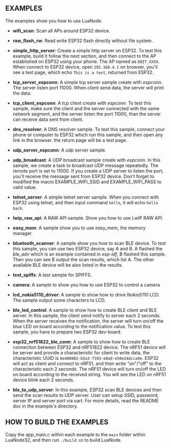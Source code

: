 ## EXAMPLES

The examples show you how to use LuaNode.

* **wifi_scan**: Scan all APs around ESP32 device.
* **raw_flash_rw**: Read write ESP32 flash directly without file system.
* **simple_http_server**: Create a simple http server on ESP32. To test this 
			example, build it follow the next section, and then 
			connect to the AP established on ESP32 using your phone. 
			The AP named as `DOIT_XXXX`. When connect to ESP32 device, 
			open `192.168.4.1` on browser, you'll see a test page, 
			which echo `This is a test`, returned 
			from ESP32.
* **tcp_server_espconn**: A simple tcp server sample create with _espconn_. The server 
		listen port 11000. When client send data, the server will print the data.
* **tcp_client_espconn**: A tcp client create with _espconn_. To test this sample, make 
		sure the client and the server connected with the same network segment, 
		and the server listen the port 11000, than the server can receive data sent 
		from client.
* **dns_resolver**: A DNS resolver sample. To test this sample, connect your phone or 
		computer to ESP32 which run this sample, and then open any link in the browser.
		the return page will be a test page.
* **udp_server_espconn**: A udp server sample.
* **udp_broadcast**: A UDP broadcast sample create with _espconn_. In this sample, we create 
		a task to broadcast UDP message repeatedly. The remote port is set to 11000. 
		If you create a UDP server to listen the port, you'll receive the message sent from 
		ESP32 device. Don't forget to modified the macro EXAMPLE_WIFI_SSID and EXAMPLE_WIFI_PASS to 
		valid value.
* **telnet_server**: A simple telnet server sample. When you connect with ESP32 using telnet, and then 
		input command `hello`, it will echo `hello back`.
* **lwip_raw_api**: A RAW API sample. Show you how to use LwIP RAW API.
* **easy_mem**: A sample show you to use _easy_mem_, the memory manager.
* **bluetooth_scanner**: A sample show you how to scan BLE device. To test this sample, you 
		can use two ESP32 device, say A and B. A flashed the _ble_adv_ which is an example contained in _esp-idf_, 
		B flashed this sample. Then you can see B output the scan results, which list A. The other available 
		BLE device will be also listed in the results.
* **test_spiffs**: A test sample for SPIFFS.
* **camera**: A sample to show you how to use ESP32 to control a camera
* **lcd_nokia5110_driver**: A sample to show how to drive _Nokia5110_ LCD. The sample output some 
		characters to LCD.

* **ble_led_control**: A sample to show how to create BLE client and BLE server. In this sample, the 
		client send notify to server each 2 seconds. When the server receives the notification, 
		the server will turn on/off the blue LED on board according to the notification value. 
		To test this sample, you have to prepare two ESP32 dev-board.

* **esp32_nrf51822_ble_conn**: A sample to show how to create BLE connection between ESP32 and nRF51822 device. 
		The nRF51 device will be server and provide a characteristic for client to write data, the characteristic 
		UUID is `6e400002-b5a3-f393-e0a9-e50e24dcca9e`. ESP32 will act as client and connect to nRF51, 
		and then write "on"/"off" to the characteristic each 2 seconds. The nRF51 device will turn on/off 
		the LED on board according to the received string. You will see the LED on nRF51 device blink each 2 seconds.
* **ble_to_udp_server**: In this example, ESP32 scan BLE devices and then send the scan results to UDP server. User can 
		setup SSID, password, server IP and server port via uart. For more details, read the README doc in the 
		example's directory.

## HOW TO BUILD THE EXAMPLES

Copy the app_main.c within each example to the `main` folder within LuaNode32,
and then run `./build.sh` to build LuaNode.
